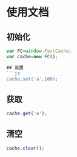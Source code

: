 # 使用文档

## 初始化
```js
var FC=window.FastCache;
var cache=new FC();

## 设置
```js
cache.set('a',100);
```

## 获取
```js
cache.get('a');
```

## 清空
```js
cache.clear();
```